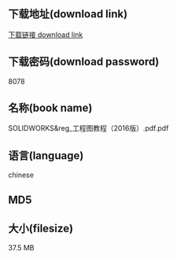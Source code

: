 ## 下载地址(download link)
[下载链接 download link](https://voluble-croquembouche-d321dc.netlify.app/?s=SOLIDWORKS%26reg_%E5%B7%A5%E7%A8%8B%E5%9B%BE%E6%95%99%E7%A8%8B%EF%BC%882016%E7%89%88%EF%BC%89.pdf)

## 下载密码(download password)
8078

## 名称(book name)
SOLIDWORKS&reg_工程图教程（2016版）.pdf.pdf

## 语言(language)
chinese

## MD5


## 大小(filesize)
37.5 MB
